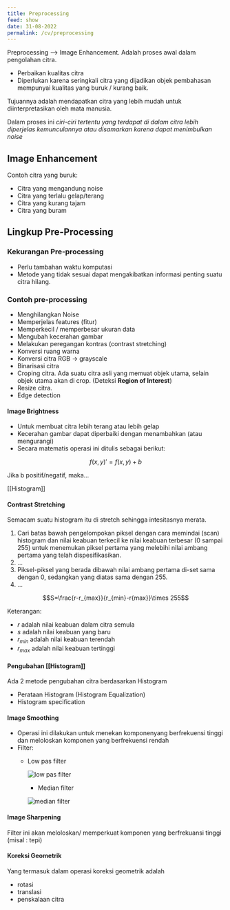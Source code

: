 ```yaml
---
title: Preprocessing
feed: show
date: 31-08-2022
permalink: /cv/preprocessing
---
```


Preprocessing --> Image Enhancement. Adalah proses awal dalam pengolahan citra.

- Perbaikan kualitas citra
- Diperlukan karena seringkali citra yang dijadikan objek pembahasan mempunyai kualitas yang buruk / kurang baik.

Tujuannya adalah mendapatkan citra yang lebih mudah untuk diinterpretasikan oleh mata manusia.

Dalam proses ini _ciri-ciri tertentu yang terdapat di dalam citra lebih diperjelas kemunculannya atau disamarkan karena dapat menimbulkan noise_

## Image Enhancement

Contoh citra yang buruk:

- Citra yang mengandung noise
- Citra yang terlalu gelap/terang
- Citra yang kurang tajam
- Citra yang buram

## Lingkup Pre-Processing

### Kekurangan Pre-processing

- Perlu tambahan waktu komputasi
- Metode yang tidak sesuai dapat mengakibatkan informasi penting suatu citra hilang.

### Contoh pre-processing

- Menghilangkan Noise
- Memperjelas features (fitur)
- Memperkecil / memperbesar ukuran data
- Mengubah kecerahan gambar
- Melakukan peregangan kontras (contrast stretching)
- Konversi ruang warna
- Konversi citra RGB -> grayscale
- Binarisasi citra
- Croping citra. Ada suatu citra asli yang memuat objek utama, selain objek utama akan di crop. (Deteksi __Region of Interest__)
- Resize citra.
- Edge detection

#### Image Brightness

- Untuk membuat citra lebih terang atau lebih gelap
- Kecerahan gambar dapat diperbaiki dengan menambahkan (atau mengurangi)
- Secara matematis operasi ini ditulis sebagai berikut:

$$f(x,y)'=f(x,y)+b$$

Jika b positif/negatif, maka...

[[Histogram]]

#### Contrast Stretching

Semacam suatu histogram itu di stretch sehingga intesitasnya merata.

1. Cari batas bawah pengelompokan piksel dengan cara memindai (scan) histogram dan nilai keabuan terkecil ke nilai keabuan terbesar (0 sampai 255) untuk menemukan piksel pertama yang melebihi nilai ambang pertama yang telah dispesifikasikan.
2. ...
3. Piksel-piksel yang berada dibawah nilai ambang pertama di-set sama dengan 0, sedangkan yang diatas sama dengan 255.
4. ...

$$S=\frac{r-r_{max}}{r_{min}-r{max}}\times 255$$

Keterangan:

- $r$ adalah nilai keabuan dalam citra semula
- $s$ adalah nilai keabuan yang baru
- $r_{min}$ adalah nilai keabuan terendah
- $r_{max}$ adalah nilai keabuan tertinggi

#### Pengubahan [[Histogram]]

Ada 2 metode pengubahan citra berdasarkan Histogram

- Perataan Histogram (Histogram Equalization)
- Histogram specification

#### Image Smoothing

- Operasi ini dilakukan untuk menekan komponenyang berfrekuensi tinggi dan meloloskan komponen yang berfrekuensi rendah
- Filter:
  - Low pas filter

    ![low pas filter](https://www.researchgate.net/profile/Ivanna-Timotius/publication/286174555/figure/fig2/AS:315195579748353@1452159890799/The-kernel-of-the-low-pass-filter.png)

    - Median filter

    ![median filter](https://neubias.github.io/training-resources/figures/median_filter_and_ranking.png)

#### Image Sharpening

Filter ini akan meloloskan/ memperkuat komponen yang berfrekuansi tinggi (misal : tepi)

#### Koreksi Geometrik

Yang termasuk dalam operasi koreksi geometrik adalah

- rotasi
- translasi
- penskalaan citra
